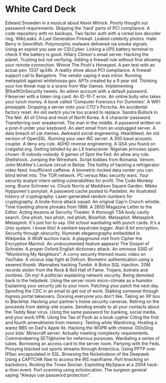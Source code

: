 # White Card Deck #

Edward Snowden in a musical about Kevin Mitnick.
Poorly thought out password requirements.
Skipping the 'hard' parts of PCI compliance.
A code repository with no backups.
Two factor auth with a cereal box decoder ring.
WikiLeaks.
A Last Generation Firewall.
Leaked celebrity photos.
Halle Berry in Swordfish.
Polymorphic malware delivered via smoke signals.
Using an exploit you saw on CSI:Cyber.
Licking a UPS battery terminal to check if the battery is good.
Hillary Clinton's email server.
Hacking the planet.
Trusting but not verifying.
Adding a firewall rule without first allowing your remote connection.
Winnie The Pooh's Honeypot.
A pen test with an actual pen.
1337 sp34k.
A reality show about PCI compliance.
A firewall support call to Bangalore.
The vendor saying it was minor.
Running metasploit against whitehouse.gov.
APTs created by a 9 year old.
Thinking your live threat map is a scene from War Games.
Implementing @SwiftOnSecurity tweets.
An admin account with a default password.
Fileserver with a token ring card.
An ID-10-T error.
An online bully who takes your lunch money.
A book called 'Computer Forensics For Dummies'.
A WIFI pineapple.
Dropping a server onto your CTO's Porsche.
An accidental factory reset.
An old switch you're too scared to replace.
Sandra Bullock in The Net.
All of China and most of North Korea.
A 4 character password.
Transferring over sneakernet.
The man in the middle.
A password written on a post-it under your keyboard.
An alert email from an unplugged server.
A data breach of cat memes.
Awkward social engineering.
Heartbleed.
An old version of OpenSSL.
Running your own IRC server.
A 300 baud acoustic coupler.
A deny any rule.
ADHD reverse engineering.
A QSA you found on craigslist.org.
Getting blinded by an LX transceiver.
Nigerian princess spam.
chown -R nobody-nobody.
6 games of Spot the Fed.
An allow any rule.
Shellshock.
Jumping the Wireshark.
Script kiddies from Romania.
Venom.
John McAfee's Lecture circuit in Belize.
The futility of hacking a refrigerator video feed.
Insufficient caffeine.
A biometric-locked data center you can blind telnet into.
The TOR network.
PC versus Mac security wars.
Your security analyst intern selling vulnerabilities for profit.
The Code Monkey song.
Bruce Schneier vs. Chuck Norris at Maddison Square Garden.
Mikko Hypponen's ponytail.
A password cache posted to Pastebin.
An illustrated history of cryptography.
Laser-generated random numbers for cryptography.
A brute-force attack squad.
An original Cap'n Crunch whistle.
Time traveling phone phreaks from 1986.
A 2600 Magazine Letter to the Editor.
Acting lessons at Security Theater.
A thorough TSA body cavity search.
One phish, two phish, red phish, Blowfish.
Metasploit. Metasploit. Metasploit. It's just fun to say.
Old school wardialing with punch cards.
It's a Unix system. I know this!
A sentient keystroke logger.
Atari 8 bit encryption.
Security through obscurity.
Illuminati steganography embedded in Wikipedia.
A WoW auction hack.
A playground visit from Cipher the Encryption Marmot.
An undocumented feature appears!
The Gospel of Schneier.
A proper Oxford English dictionary attack.
An ominous SSID of "Monitoring My Neighbors".
A corny security themed music video on YouTube.
A vicious slap fight at Defcon.
Biometric authentication using a severed thumb.
Wannabes hacking Tumblr.
A Botox SQL injection.
20M records stolen from the Rock & Roll Hall of Fame.
Trojans, botnets and zombies. Oh my!
A politician explaining network security.
Being demoted back to the helpdesk.
Using the server room micro-climate as a humidor.
Explaining your security job to your mom.
Patching your patch the next day.
Spoofing the CDC in an email to get out of work.
Stalking someone through Ingress portal takeovers.
Doxxing everyone you don't like.
Taking an XP box to BlackHat.
Hacking your partner's home security cameras.
Retiring on the proceeds from dating-site scams.
Sending emails to all your contacts about the Teddy Bear virus.
Using the same password for banking, social media, and your work VPN.
Using the Tao of Pooh as a book cypher
Citing the first and fourth amendments from memory.
Texting while Wardriving.
Hosting a warez BBS on Dad's Apple IIe.
Hacking the WOPR with cheese.
DDoSing your kids' Minecraft server.
Actually meeting complexity requirements.
Commandeering SETI@home for nefarious purposes.
Wardialing a series of tubes.
Borrowing an access card to the server room.
Partying with the Feds.
Proxying blacked out sports streams through Antarctica.
Using PPTP over IPSec encapsulated in SSL.
Browsing the Nickelodeon of the Deepweb
Using a CAPTCHA flaw to access the IRS mainframe.
Port knocking on backdoors.
Rooting the Timex Sinclair.
Exploiting MySpace at a 2004 hack-a-thon event.
Port scanning using echolocation.
The surgeon general saying "Always use password protection".